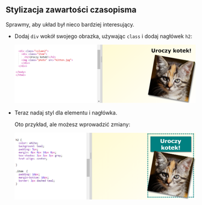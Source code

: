 ## Stylizacja zawartości czasopisma

Sprawmy, aby układ był nieco bardziej interesujący.

+ Dodaj `div` wokół swojego obrazka, używając `class` i dodaj nagłówek `h2`:
    
    ![zrzut ekranu](images/magazine-item.png)

+ Teraz nadaj styl dla elementu i nagłówka.
    
    Oto przykład, ale możesz wprowadzić zmiany:
    
    ![zrzut ekranu](images/magazine-item-style.png)